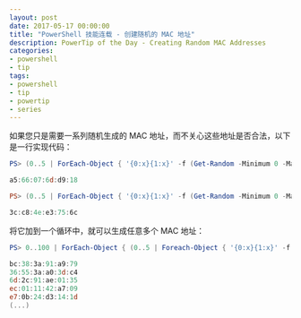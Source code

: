 ```yaml
---
layout: post
date: 2017-05-17 00:00:00
title: "PowerShell 技能连载 - 创建随机的 MAC 地址"
description: PowerTip of the Day - Creating Random MAC Addresses
categories:
- powershell
- tip
tags:
- powershell
- tip
- powertip
- series
---
```

如果您只是需要一系列随机生成的 MAC 地址，而不关心这些地址是否合法，以下是一行实现代码：

```powershell
PS> (0..5 | ForEach-Object { '{0:x}{1:x}' -f (Get-Random -Minimum 0 -Maximum 15),(Get-Random -Minimum 0 -Maximum 15)})  -join ':'

a5:66:07:6d:d9:18

PS> (0..5 | ForEach-Object { '{0:x}{1:x}' -f (Get-Random -Minimum 0 -Maximum 15),(Get-Random -Minimum 0 -Maximum 15)})  -join ':'

3c:c8:4e:e3:75:6c
```

将它加到一个循环中，就可以生成任意多个 MAC 地址：

```powershell
PS> 0..100 | ForEach-Object { (0..5 | Foreach-Object { '{0:x}{1:x}' -f (Get-Random -Minimum 0 -Maximum 15),(Get-Random -Minimum 0 -Maximum 15)})  -join ':' }

bc:38:3a:91:a9:79
36:55:3a:a0:3d:c4
6d:2c:91:ae:01:35
ec:01:11:42:a7:09
e7:0b:24:d3:14:1d
(...)
```

<!--本文国际来源：[Creating Random MAC Addresses](http://community.idera.com/powershell/powertips/b/tips/posts/creating-random-mac-addresses)-->

